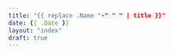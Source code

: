 ```yaml
---
title: "{{ replace .Name "-" " " | title }}"
date: {{ .Date }}
layout: "index"
draft: true
---
```


